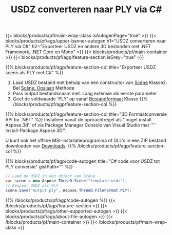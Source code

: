 ﻿---
title: USDZ converteren naar PLY via C# 
description: USDZ en andere 3D bestanden converteren met .NET API
url: /nl/net/conversion/usdz-to-ply/
family: 3d
platformtag: net
feature: conversion
informat: USDZ
outformat: PLY
otherformats: AMF DRC HTML FBX DAE ASE JT RVM 
---
{{< blocks/products/pf/main-wrap-class isAutogenPage="true" >}}
{{< blocks/products/pf/agp/upper-banner-autogen h1="USDZ converteren naar PLY via C#" h2="Exporteer USDZ en andere 3D bestanden met .NET Framework, .NET Core en Mono" >}}
{{< blocks/products/pf/main-container >}}
{{< blocks/products/pf/agp/feature-section isGrey="true" >}}

{{% blocks/products/pf/agp/feature-section-col title="Exporteer USDZ scene als PLY met C#" %}}
1. Laad USDZ bestand met behulp van een constructor van [Scène](https://apireference.aspose.com/3d/net/aspose.threed/scene) Klasse2. Bel [Scène. Opslaan](https://apireference.aspose.com/3d/net/aspose.threed/scene/methods/save/index) Methode
3. Pass output bestandsnaam met. Laag extensie als eerste parameter
4. Geef de veldwaarde 'PLY' op vanaf [Bestandformaat](https://apireference.aspose.com/3d/net/aspose.threed/fileformat/fields/index) Klasse
{{% /blocks/products/pf/agp/feature-section-col %}}

{{% blocks/products/pf/agp/feature-section-col title="3D Formaatconversie API for .NET" %}}
Installeer vanaf de opdrachtregel als ''nuget install Aspose.3d'' of via Package Manager Console van Visual Studio met '''' Install-Package Aspose.3D''.

U kunt ook het offline MSI-installatieprogramma of DLL's in een ZIP bestand downloaden van [Downloads](https://downloads.aspose.com/3d/net).
{{% /blocks/products/pf/agp/feature-section-col %}}

{{% blocks/products/pf/agp/code-autogen title="C# code voor USDZ tot PLY conversie" gistPath="" %}}
```cs
// Laad de USDZ in een object van Scene 
var scene = new Aspose.ThreeD.Scene("template.usdz");
// Bespaar USDZ als PLY 
scene.Save("output.ply", Aspose.ThreeD.FileFormat.PLY);

```
{{% /blocks/products/pf/agp/code-autogen %}}
{{< /blocks/products/pf/agp/feature-section >}}
{{< blocks/products/pf/agp/other-supported-autogen >}}
{{< blocks/products/pf/agp/about-file-autogen >}}
{{< /blocks/products/pf/main-container >}}
{{< /blocks/products/pf/main-wrap-class >}}